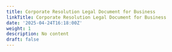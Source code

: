 ```yaml
---
title: Corporate Resolution Legal Document for Business
linkTitle: Corporate Resolution Legal Document for Business
date: '2025-04-24T16:18:00Z'
weight: 1
description: No content
draft: false
---
```



